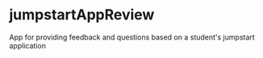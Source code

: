 # jumpstartAppReview

App for providing feedback and questions based on a student's jumpstart application
